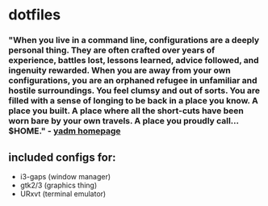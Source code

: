 # dotfiles
### "When you live in a command line, configurations are a deeply personal thing. They are often crafted over years of experience, battles lost, lessons learned, advice followed, and ingenuity rewarded. When you are away from your own configurations, you are an orphaned refugee in unfamiliar and hostile surroundings. You feel clumsy and out of sorts. You are filled with a sense of longing to be back in a place you know. A place you built. A place where all the short-cuts have been worn bare by your own travels. A place you proudly call… $HOME."  - [yadm homepage](https://yadm.io/)

## included configs for: 
* i3-gaps (window manager)
* gtk2/3 (graphics thing)
* URxvt (terminal emulator)

